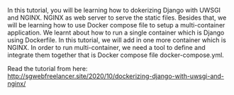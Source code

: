 In this tutorial, you will be learning how to dokerizing Django with UWSGI and NGINX. NGINX as web server to serve the static files. Besides that, we will be learning how to use Docker compose file to setup a multi-container application. We learnt about how to run a single container which is Django using Dockerfile. In this tutorial, we will add in one more container which is NGINX. In order to run multi-container, we need a tool to define and integrate them together that is Docker compose file docker-compose.yml. 

Read the tutorial from here: http://sgwebfreelancer.site/2020/10/dockerizing-django-with-uwsgi-and-nginx/



